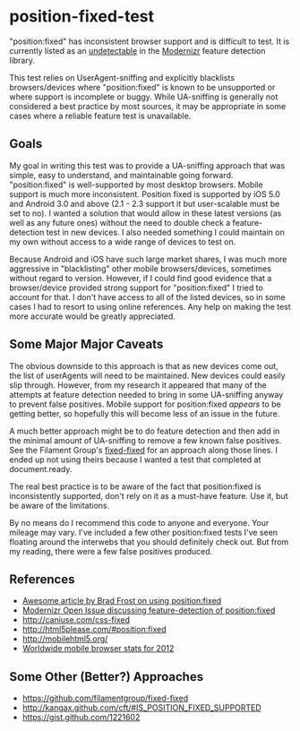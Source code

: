 # position-fixed-test

"position:fixed" has inconsistent browser support and is difficult to test. It is 
currently listed as an [undetectable](https://github.com/Modernizr/Modernizr/wiki/Undetectables)
in the [Modernizr](https://github.com/Modernizr/Modernizr) feature detection library.

This test relies on UserAgent-sniffing and explicitly blacklists browsers/devices where 
"position:fixed" is known to be unsupported or where support is incomplete or buggy. 
While UA-sniffing is generally not considered a best practice by most sources, it 
may be appropriate in some cases where a reliable feature test is unavailable.

## Goals
My goal in writing this test was to provide a UA-sniffing approach that was simple, 
easy to understand, and maintainable going forward. "position:fixed" is well-supported 
by most desktop browsers. Mobile support is much more inconsistent. Position fixed is supported 
by iOS 5.0 and Android 3.0 and above (2.1 - 2.3 support it but user-scalable must be set to no). 
I wanted a solution that would allow in these latest versions (as well as any future ones) 
without the need to double check a feature-detection test in new devices. I also 
needed something I could maintain on my own without access to a wide range of devices to test on.

Because Android and iOS have such large market shares, I was much more aggressive in 
"blacklisting" other mobile browsers/devices, sometimes without regard to version. However, if 
I could find good evidence that a browser/device provided strong support for "position:fixed" 
I tried to account for that. I don't have access to all of the listed devices, so 
in some cases I had to resort to using online references. Any help on making the test 
more accurate would be greatly appreciated.

## Some Major Major Caveats
The obvious downside to this approach is that as new devices come out, the list of userAgents 
will need to be maintained. New devices could easily slip through. However, from my 
research it appeared that many of the attempts at feature detection needed to bring 
in some UA-sniffing anyway to prevent false positives. Mobile support for position:fixed *appears* to 
be getting better, so hopefully this will become less of an issue in the future.

A much better approach might be to do feature detection and then add in the minimal amount 
of UA-sniffing to remove a few known false positives. See the Filament Group's [fixed-fixed](https://github.com/filamentgroup/fixed-fixed) 
for an approach along those lines. I ended up not using theirs because I wanted a test that 
completed at document.ready.

The real best practice is to be aware of the fact that position:fixed is inconsistently supported,
don't rely on it as a must-have feature. Use it, but be aware of the limitations.

By no means do I recommend this code to anyone and everyone. Your mileage may vary. I've included a few
other position:fixed tests I've seen floating around the interwebs that you should definitely check out. But 
from my reading, there were a few false positives produced.

## References
* [Awesome article by Brad Frost on using position:fixed](http://bradfrostweb.com/blog/mobile/fixed-position/)
* [Modernizr Open Issue discussing feature-detection of position:fixed](https://github.com/Modernizr/Modernizr/issues/167)
* http://caniuse.com/css-fixed
* http://html5please.com/#position:fixed
* http://mobilehtml5.org/
* [Worldwide mobile browser stats for 2012](http://gs.statcounter.com/#mobile_browser-ww-monthly-201112-201212)

## Some Other (Better?) Approaches
* https://github.com/filamentgroup/fixed-fixed
* http://kangax.github.com/cft/#IS_POSITION_FIXED_SUPPORTED
* https://gist.github.com/1221602